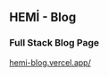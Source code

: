 ## HEMİ - Blog
### Full Stack Blog Page

<a href="https://hemi-blog.vercel.app/">hemi-blog.vercel.app/</a>
